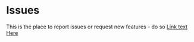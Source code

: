 # Issues
This is the place to report issues or request new features - do so [Link text Here](https://link-url-here.org)
